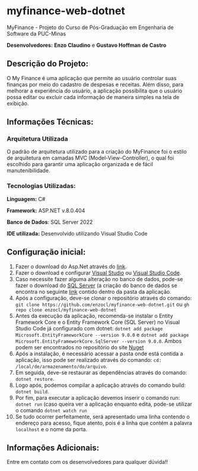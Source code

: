# myfinance-web-dotnet
MyFinance - Projeto do Curso de Pós-Graduação em Engenharia de Software da PUC-Minas

**Desenvolvedores:** **Enzo Claudino** e **Gustavo Hoffman de Castro**

## Descrição do Projeto:
O My Finance é uma aplicação que permite ao usuário controlar suas finanças por meio do cadastro de despesas e receitas. Além disso, para melhorar a experiência do usuário, a aplicação possibilita que o usuário possa editar ou excluir cada informação de maneira simples na tela de exibição.

## Informações Técnicas:
### Arquitetura Utilizada
O padrão de arquitetura utilizado para a criação do MyFinance foi o estilo de arquitetura em camadas MVC (Model-View-Controller), o qual foi escolhido para garantir uma aplicação organizada e de fácil manutenibilidade.

### Tecnologias Utilizadas:
**Linguagem:** C#

**Framework:** ASP.NET v.8.0.404

**Banco de Dados**: SQL Server 2022

**IDE utilizada:** Desenvolvido utilizando Visual Studio Code

## Configuração inicial:

1. Fazer o download do Asp.Net através do [link](https://dotnet.microsoft.com/pt-br/).
2. Fazer o download e configurar [Visual Studio](https://visualstudio.microsoft.com/pt-br/) ou [Visual Studio Code](https://code.visualstudio.com/).
3. Caso necessite fazer alguma alteração no banco de dados, pode-se fazer o download do [SQL Server](https://www.microsoft.com/pt-br/sql-server/sql-server-downloads) (a criação do banco de dados se encontra no seguinte [link](https://github.com/enzocl/myfinance-web-dotnet/tree/main/myfinance-web-dotnet/Docs/Databases) contido dentro da pasta da aplicação.
4. Após a configuração, deve-se clonar o repositório através do comando:
``` git clone https://github.com/enzocl/myfinance-web-dotnet.git``` ou `gh repo clone enzocl/myfinance-web-dotnet`
5. Antes da execução da aplicação, recomenda-se instalar o Entity Framework Core e o Entity Framework Core (SQL Server) no Visual Studio Code já configurado com dotnet: `dotnet add package Microsoft.EntityFrameworkCore --version 9.0.0` e `dotnet add package Microsoft.EntityFrameworkCore.SqlServer --version 9.0.0`. Ambos podem ser encontrados no repositório do site [Nuget](https://www.nuget.org/packages/Microsoft.EntityFrameworkCore.SqlServer)
6. Após a instalação, é necessário acessar a pasta onde está contida a aplicação, isso pode ser realizado através do comando: `cd: /local/de/armazenamento/do/arquivo`.
7. Em seguida, deve-se restaurar as dependências através do comando: `dotnet restore`.
8. Logo após, podemos compilar a aplicação através do comando build: `dotnet build`.
9. Por fim, para executar a aplicação devemos inserir o comando run: `dotnet run` (caso queira ver a aplicação enquanto edita, pode-se utilizar o comando `dotnet watch run`
10. Se tudo ocorrer perfeitamente, será apresentado uma linha contendo o endereço para acesso, fique atento, pois é a linha que contém a palavra `localhost` e o nome da porta.

## Informações Adicionais:
Entre em contato com os desenvolvedores para qualquer dúvida!!

